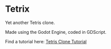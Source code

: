 # Tetrix
Yet another Tetris clone.

Made using the Godot Engine, coded in GDScript.

Find a tutorial here: [Tetris Clone Tutorial](https://gdscript.com/projects/tetron/)
